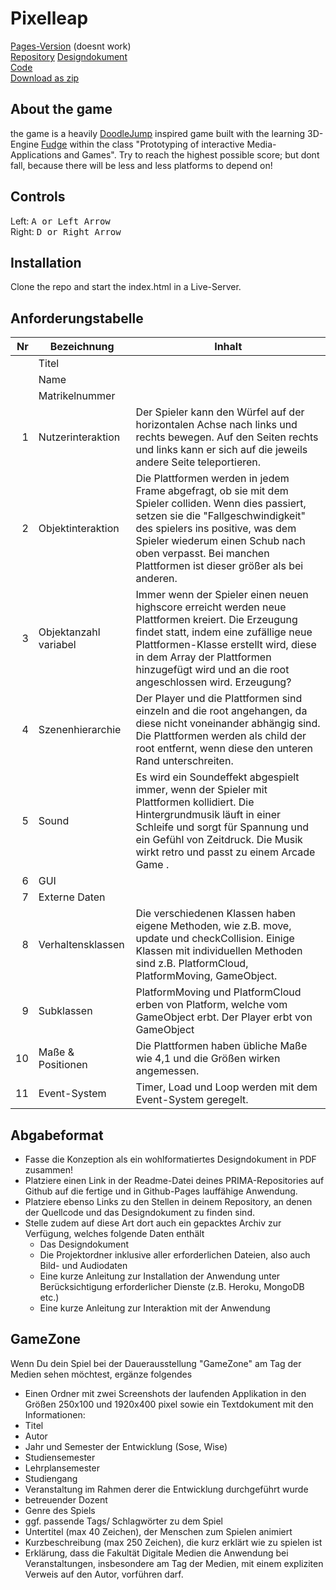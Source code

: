 # Pixelleap
  
[Pages-Version](https://johannschulenburg.github.io/PixelLeap/) (doesnt work)  
[Repository](https://github.com/JohannSchulenburg/PixelLeap)
[Designdokument](https://github.com/JohannSchulenburg/PixelLeap/blob/main/Designdokument.pdf)  
[Code](https://github.com/johannschulenburg/PixelLeap/tree/main/typescript)  
[Download as zip](https://github.com/JohannSchulenburg/PixelLeap/archive/main.zip)  
  
## About the game
  
the game is a heavily [DoodleJump](https://play.google.com/store/apps/details?id=com.lima.doodlejump&hl=en&gl=us) inspired game built with the learning 3D-Engine [Fudge](https://github.com/JirkaDellOro/FUDGE) within the class "Prototyping of interactive Media-Applications and Games". Try to reach the highest possible score; but dont fall, because there will be less and less platforms to depend on!

  
## Controls
  
Left:   <kbd>A or Left Arrow</kbd>  
Right:  <kbd>D or Right Arrow</kbd>  

  
## Installation

Clone the repo and start the index.html in a Live-Server.
  
## Anforderungstabelle

| Nr | Bezeichnung           | Inhalt                                                                                                                                                                                                                                                                         |
|---:|-----------------------|--------------------------------------------------------------------------------------------------------------------------------------------------------------------------------------------------------------------------------------------------------------------------------|
|    | Titel                 |
|    | Name                  |
|    | Matrikelnummer        |
|  1 | Nutzerinteraktion     | Der Spieler kann den Würfel auf der horizontalen Achse nach links und rechts bewegen. Auf den Seiten rechts und links kann er sich auf die jeweils andere Seite teleportieren.                                                                                                                                                 |
|  2 | Objektinteraktion     | Die Plattformen werden in jedem Frame abgefragt, ob sie mit dem Spieler colliden. Wenn dies passiert, setzen sie die "Fallgeschwindigkeit" des spielers ins positive, was dem Spieler wiederum einen Schub nach oben verpasst. Bei manchen Plattformen ist dieser größer als bei anderen.                                                                                                                                                                                  |
|  3 | Objektanzahl variabel | Immer wenn der Spieler einen neuen highscore erreicht werden neue Plattformen kreiert. Die Erzeugung findet statt, indem eine zufällige neue Plattformen-Klasse erstellt wird, diese in dem Array der Plattformen hinzugefügt wird und an die root angeschlossen wird. Erzeugung?                                                                                                                                                      |
|  4 | Szenenhierarchie      | Der Player und die Plattformen sind einzeln and die root angehangen, da diese nicht voneinander abhängig sind. Die Plattformen werden als child der root entfernt, wenn diese den unteren Rand unterschreiten.                                                                                                                                                          |
|  5 | Sound                 | Es wird ein Soundeffekt abgespielt immer, wenn der Spieler mit Plattformen kollidiert. Die Hintergrundmusik läuft in einer Schleife und sorgt für Spannung und ein Gefühl von Zeitdruck. Die Musik wirkt retro und passt zu einem Arcade Game .                                                            |
|  6 | GUI                   |                                                                                    |
|  7 | Externe Daten         |                                                                                  |
|  8 | Verhaltensklassen     | Die verschiedenen Klassen haben eigene Methoden, wie z.B. move, update und checkCollision. Einige Klassen mit individuellen Methoden sind z.B. PlatformCloud, PlatformMoving, GameObject.                                                                                          |
|  9 | Subklassen            | PlatformMoving und PlatformCloud erben von Platform, welche vom GameObject erbt. Der Player erbt von GameObject |
| 10 | Maße & Positionen     | Die Plattformen haben übliche Maße wie 4,1 und die Größen wirken angemessen.                                                               |
| 11 | Event-System          | Timer, Load und Loop werden mit dem Event-System geregelt.                                                                                                                                                                                |

## Abgabeformat
* Fasse die Konzeption als ein wohlformatiertes Designdokument in PDF zusammen!
* Platziere einen Link in der Readme-Datei deines PRIMA-Repositories auf Github auf die fertige und in Github-Pages lauffähige Anwendung.
* Platziere ebenso Links zu den Stellen in deinem Repository, an denen der Quellcode und das Designdokument zu finden sind.
* Stelle zudem auf diese Art dort auch ein gepacktes Archiv zur Verfügung, welches folgende Daten enthält
  * Das Designdokument 
  * Die Projektordner inklusive aller erforderlichen Dateien, also auch Bild- und Audiodaten
  * Eine kurze Anleitung zur Installation der Anwendung unter Berücksichtigung erforderlicher Dienste (z.B. Heroku, MongoDB etc.) 
  * Eine kurze Anleitung zur Interaktion mit der Anwendung

## GameZone
Wenn Du dein Spiel bei der Dauerausstellung "GameZone" am Tag der Medien sehen möchtest, ergänze folgendes  
* Einen Ordner mit zwei Screenshots der laufenden Applikation in den Größen 250x100 und 1920x400 pixel sowie ein Textdokument mit den Informationen:
* Titel
* Autor
* Jahr und Semester der Entwicklung (Sose, Wise)
* Studiensemester
* Lehrplansemester
* Studiengang
* Veranstaltung im Rahmen derer die Entwicklung durchgeführt wurde
* betreuender Dozent
* Genre des Spiels
* ggf. passende Tags/ Schlagwörter zu dem Spiel
* Untertitel (max 40 Zeichen), der Menschen zum Spielen animiert
* Kurzbeschreibung (max 250 Zeichen), die kurz erklärt wie zu spielen ist
* Erklärung, dass die Fakultät Digitale Medien die Anwendung bei Veranstaltungen, insbesondere am Tag der Medien, mit einem expliziten Verweis auf den Autor, vorführen darf.
